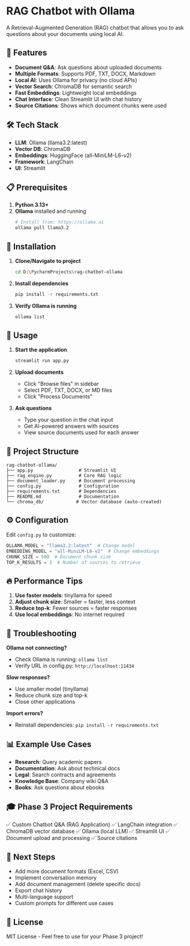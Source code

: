 # RAG Chatbot with Ollama

A Retrieval-Augmented Generation (RAG) chatbot that allows you to ask questions about your documents using local AI.

## 🚀 Features

- **Document Q&A**: Ask questions about uploaded documents
- **Multiple Formats**: Supports PDF, TXT, DOCX, Markdown
- **Local AI**: Uses Ollama for privacy (no cloud APIs)
- **Vector Search**: ChromaDB for semantic search
- **Fast Embeddings**: Lightweight local embeddings
- **Chat Interface**: Clean Streamlit UI with chat history
- **Source Citations**: Shows which document chunks were used

## 🛠️ Tech Stack

- **LLM**: Ollama (llama3.2:latest)
- **Vector DB**: ChromaDB
- **Embeddings**: HuggingFace (all-MiniLM-L6-v2)
- **Framework**: LangChain
- **UI**: Streamlit

## 📋 Prerequisites

1. **Python 3.13+**
2. **Ollama** installed and running
   ```bash
   # Install from: https://ollama.ai
   ollama pull llama3.2
   ```

## 🔧 Installation

1. **Clone/Navigate to project**
   ```bash
   cd D:\PycharmProjects\rag-chatbot-ollama
   ```

2. **Install dependencies**
   ```bash
   pip install -r requirements.txt
   ```

3. **Verify Ollama is running**
   ```bash
   ollama list
   ```

## 🎯 Usage

1. **Start the application**
   ```bash
   streamlit run app.py
   ```

2. **Upload documents**
   - Click "Browse files" in sidebar
   - Select PDF, TXT, DOCX, or MD files
   - Click "Process Documents"

3. **Ask questions**
   - Type your question in the chat input
   - Get AI-powered answers with sources
   - View source documents used for each answer

## 📁 Project Structure

```
rag-chatbot-ollama/
├── app.py                 # Streamlit UI
├── rag_engine.py          # Core RAG logic
├── document_loader.py     # Document processing
├── config.py              # Configuration
├── requirements.txt       # Dependencies
├── README.md              # Documentation
└── chroma_db/            # Vector database (auto-created)
```

## ⚙️ Configuration

Edit `config.py` to customize:

```python
OLLAMA_MODEL = "llama3.2:latest"  # Change model
EMBEDDING_MODEL = "all-MiniLM-L6-v2"  # Change embeddings
CHUNK_SIZE = 500  # Document chunk size
TOP_K_RESULTS = 3  # Number of sources to retrieve
```

## 🔥 Performance Tips

1. **Use faster models**: tinyllama for speed
2. **Adjust chunk size**: Smaller = faster, less context
3. **Reduce top-k**: Fewer sources = faster responses
4. **Use local embeddings**: No internet required

## 🐛 Troubleshooting

**Ollama not connecting?**
- Check Ollama is running: `ollama list`
- Verify URL in config.py: `http://localhost:11434`

**Slow responses?**
- Use smaller model (tinyllama)
- Reduce chunk size and top-k
- Close other applications

**Import errors?**
- Reinstall dependencies: `pip install -r requirements.txt`

## 📊 Example Use Cases

- **Research**: Query academic papers
- **Documentation**: Ask about technical docs
- **Legal**: Search contracts and agreements
- **Knowledge Base**: Company wiki Q&A
- **Books**: Ask questions about ebooks

## 🎓 Phase 3 Project Requirements

✅ Custom Chatbot Q&A (RAG Application)
✅ LangChain integration
✅ ChromaDB vector database
✅ Ollama (local LLM)
✅ Streamlit UI
✅ Document upload and processing
✅ Source citations

## 🚀 Next Steps

- Add more document formats (Excel, CSV)
- Implement conversation memory
- Add document management (delete specific docs)
- Export chat history
- Multi-language support
- Custom prompts for different use cases

## 📝 License

MIT License - Feel free to use for your Phase 3 project!
